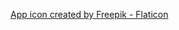 <a href="https://www.flaticon.com/free-icons/location" title="location icons">App icon created by Freepik - Flaticon</a>
